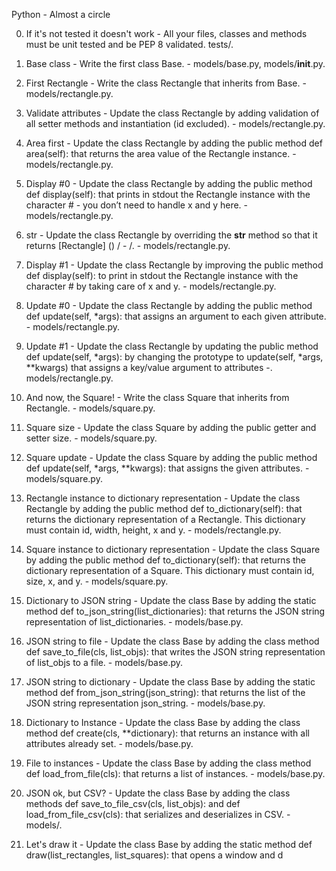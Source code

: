Python - Almost a circle

0. If it's not tested it doesn't work - All your files, classes and methods must be unit tested and be PEP 8 validated. tests/.

1. Base class - Write the first class Base. - models/base.py, models/__init__.py.

2. First Rectangle - Write the class Rectangle that inherits from Base. - models/rectangle.py.

3. Validate attributes - Update the class Rectangle by adding validation of all setter methods and instantiation (id excluded). - models/rectangle.py.
4. Area first - Update the class Rectangle by adding the public method def area(self): that returns the area value of the Rectangle instance. - models/rectangle.py.

5. Display #0 - Update the class Rectangle by adding the public method def display(self): that prints in stdout the Rectangle instance with the character # - you don’t need to handle x and y here. - models/rectangle.py.

6. str - Update the class Rectangle by overriding the __str__ method so that it returns [Rectangle] (<id>) <x>/<y> - <width>/<height>. - models/rectangle.py.

7. Display #1 - Update the class Rectangle by improving the public method def display(self): to print in stdout the Rectangle instance with the character # by taking care of x and y. - models/rectangle.py.

8. Update #0 - Update the class Rectangle by adding the public method def update(self, *args): that assigns an argument to each given attribute. - models/rectangle.py.

9. Update #1 - Update the class Rectangle by updating the public method def update(self, *args): by changing the prototype to update(self, *args, **kwargs) that assigns a key/value argument to attributes -. models/rectangle.py.

10. And now, the Square! - Write the class Square that inherits from Rectangle. - models/square.py.

11. Square size - Update the class Square by adding the public getter and setter size. - models/square.py.

12. Square update - Update the class Square by adding the public method def update(self, *args, **kwargs): that assigns the given attributes. - models/square.py.

13. Rectangle instance to dictionary representation - Update the class Rectangle by adding the public method def to_dictionary(self): that returns the dictionary representation of a Rectangle. This dictionary must contain id, width, height, x and y. - models/rectangle.py.

14. Square instance to dictionary representation - Update the class Square by adding the public method def to_dictionary(self): that returns the dictionary representation of a Square. This dictionary must contain id, size, x, and y. - models/square.py.

15. Dictionary to JSON string - Update the class Base by adding the static method def to_json_string(list_dictionaries): that returns the JSON string representation of list_dictionaries. - models/base.py.

16. JSON string to file - Update the class Base by adding the class method def save_to_file(cls, list_objs): that writes the JSON string representation of list_objs to a file. - models/base.py.

17. JSON string to dictionary - Update the class Base by adding the static method def from_json_string(json_string): that returns the list of the JSON string representation json_string. - models/base.py.

18. Dictionary to Instance - Update the class Base by adding the class method def create(cls, **dictionary): that returns an instance with all attributes already set. - models/base.py.

19. File to instances - Update the class Base by adding the class method def load_from_file(cls): that returns a list of instances. - models/base.py.

20. JSON ok, but CSV? - Update the class Base by adding the class methods def save_to_file_csv(cls, list_objs): and def load_from_file_csv(cls): that serializes and deserializes in CSV. - models/.

21. Let's draw it - Update the class Base by adding the static method def draw(list_rectangles, list_squares): that opens a window and d
